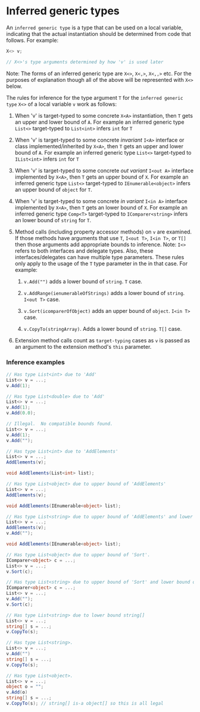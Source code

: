 # Inferred generic types

An `inferred generic type` is a type that can be used on a local variable, indicating that the actual instantiation should be determined from code that follows.  For example:

```c#
X<> v;

// X<>'s type arguments determined by how 'v' is used later
```

Note: The forms of an inferred generic type are `X<>`, `X<,>`, `X<,,>` etc. For the purposes of explanation though all of the above will be represented with `X<>` below.

The rules for inference for the type argument `T` for the `inferred generic type` `X<>` of a local variable `v` work as follows:

1. When 'v' is target-typed to some concrete `X<A>` instantiation, then `T` gets an upper and lower bound of `A`.  For example an inferred generic type `List<>` target-typed to `List<int>` infers `int` for `T`

1. When 'v' is target-typed to some concrete *invariant* `I<A>` interface or class implemented/inherited by `X<A>`, then `T` gets an upper and lower bound of `A`. For example an inferred generic type `List<>` target-typed to `IList<int>` infers `int` for `T`

1. When 'v' is target-typed to some concrete *out variant* `I<out A>` interface implemented by `X<A>`, then `T` gets an upper bound of `X`. For example an inferred generic type `List<>` target-typed to `IEnumerable<object>` infers an upper bound of `object` for `T`.

1. When 'v' is target-typed to some concrete *in variant* `I<in A>` interface implemented by `X<A>`, then `T` gets an lower bound of `X`. For example an inferred generic type `Comp<T>` target-typed to `IComparer<string>` infers an lower bound of `string` for `T`.

1. Method calls (including property accessor methods) on `v` are examined. If those methods have arguments that use `T`, `I<out T>`, `I<in T>`, or `T[]` then those arguments add appropriate bounds to inference.  Note: `I<>` refers to both interfaces and delegate types. Also, these interfaces/delegates can have multiple type parameters.  These rules only apply to the usage of the `T` type parameter in the in that case.   For example:
    1. `v.Add("")` adds a lower bound of `string`.  `T` case.

    1. `v.AddRange(ienumerableOfStrings)` adds a lower bound of `string`. `I<out T>` case.
    1. `v.Sort(icomparerOfObject)` adds an upper bound of `object`. `I<in T>` case.
    1. `v.CopyTo(stringArray)`.  Adds a lower bound of `string`. `T[]` case.

1. Extension method calls count as `target-typing` cases as `v` is passed as an argument to the extension method's `this` parameter. 

### Inference examples

```c#
// Has type List<int> due to 'Add'
List<> v = ...;
v.Add(1);
```

```c#
// Has type List<double> due to 'Add'
List<> v = ...;
v.Add(1);
v.Add(0.0);
```

```c#
// Illegal.  No compatible bounds found.
List<> v = ...;
v.Add(1);
v.Add("");
```

```c#
// Has type List<int> due to 'AddElements'
List<> v = ...;
AddElements(v);

void AddElements(List<int> list);
```

```c#
// Has type List<object> due to upper bound of 'AddElements'
List<> v = ...;
AddElements(v);

void AddElements(IEnumerable<object> list);
```

```c#
// Has type List<string> due to upper bound of 'AddElements' and lower bound of 'Add'. 
List<> v = ...;
AddElements(v);
v.Add("");

void AddElements(IEnumerable<object> list);
```

```c#
// Has type List<object> due to upper bound of 'Sort'.
IComparer<object> c = ...; 
List<> v = ...;
v.Sort(c);
```

```c#
// Has type List<string> due to upper bound of 'Sort' and lower bound of 'Add'
IComparer<object> c = ...; 
List<> v = ...;
v.Add("");
v.Sort(c);
```

```c#
// Has type List<string> due to lower bound string[]
List<> v = ...;
string[] s = ...;
v.CopyTo(s);
```

```c#
// Has type List<string>.
List<> v = ...;
v.Add("")
string[] s = ...;
v.CopyTo(s);
```

```c#
// Has type List<object>.
List<> v = ...;
object o = "";
v.Add(o)
string[] s = ...;
v.CopyTo(s); // string[] is-a object[] so this is all legal
```